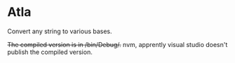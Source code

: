 # Atla
Convert any string to various bases.




~~The compiled version is in /bin/Debug/.~~ nvm, apprently visual studio doesn't publish the compiled version.
